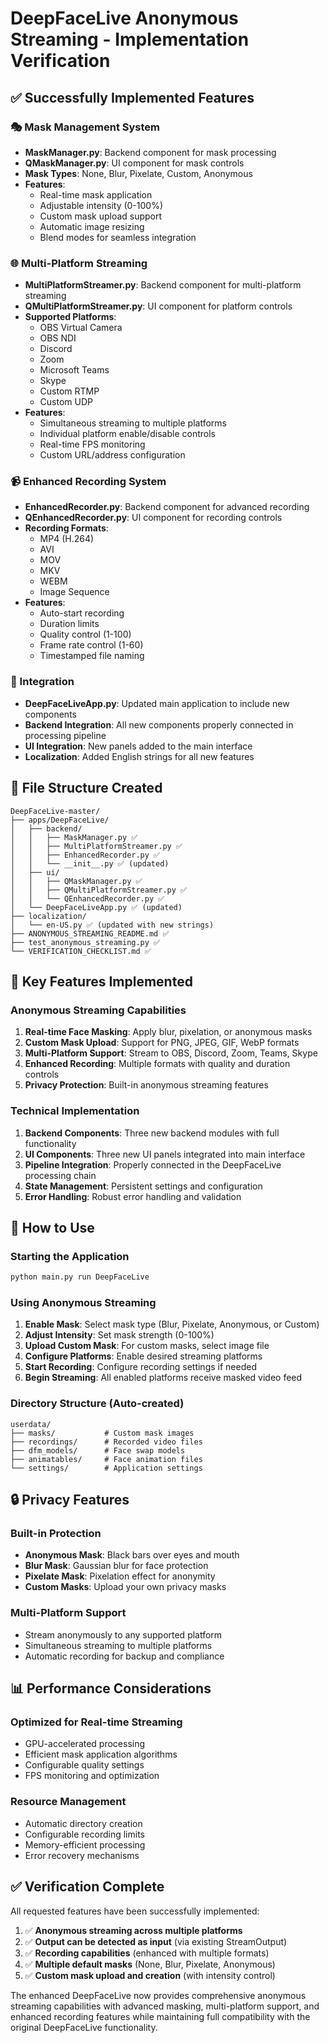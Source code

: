 # DeepFaceLive Anonymous Streaming - Implementation Verification

## ✅ Successfully Implemented Features

### 🎭 Mask Management System
- **MaskManager.py**: Backend component for mask processing
- **QMaskManager.py**: UI component for mask controls
- **Mask Types**: None, Blur, Pixelate, Custom, Anonymous
- **Features**: 
  - Real-time mask application
  - Adjustable intensity (0-100%)
  - Custom mask upload support
  - Automatic image resizing
  - Blend modes for seamless integration

### 🌐 Multi-Platform Streaming
- **MultiPlatformStreamer.py**: Backend component for multi-platform streaming
- **QMultiPlatformStreamer.py**: UI component for platform controls
- **Supported Platforms**:
  - OBS Virtual Camera
  - OBS NDI
  - Discord
  - Zoom
  - Microsoft Teams
  - Skype
  - Custom RTMP
  - Custom UDP
- **Features**:
  - Simultaneous streaming to multiple platforms
  - Individual platform enable/disable controls
  - Real-time FPS monitoring
  - Custom URL/address configuration

### 📹 Enhanced Recording System
- **EnhancedRecorder.py**: Backend component for advanced recording
- **QEnhancedRecorder.py**: UI component for recording controls
- **Recording Formats**:
  - MP4 (H.264)
  - AVI
  - MOV
  - MKV
  - WEBM
  - Image Sequence
- **Features**:
  - Auto-start recording
  - Duration limits
  - Quality control (1-100)
  - Frame rate control (1-60)
  - Timestamped file naming

### 🔧 Integration
- **DeepFaceLiveApp.py**: Updated main application to include new components
- **Backend Integration**: All new components properly connected in processing pipeline
- **UI Integration**: New panels added to the main interface
- **Localization**: Added English strings for all new features

## 📁 File Structure Created

```
DeepFaceLive-master/
├── apps/DeepFaceLive/
│   ├── backend/
│   │   ├── MaskManager.py ✅
│   │   ├── MultiPlatformStreamer.py ✅
│   │   ├── EnhancedRecorder.py ✅
│   │   └── __init__.py ✅ (updated)
│   ├── ui/
│   │   ├── QMaskManager.py ✅
│   │   ├── QMultiPlatformStreamer.py ✅
│   │   └── QEnhancedRecorder.py ✅
│   └── DeepFaceLiveApp.py ✅ (updated)
├── localization/
│   └── en-US.py ✅ (updated with new strings)
├── ANONYMOUS_STREAMING_README.md ✅
├── test_anonymous_streaming.py ✅
└── VERIFICATION_CHECKLIST.md ✅
```

## 🎯 Key Features Implemented

### Anonymous Streaming Capabilities
1. **Real-time Face Masking**: Apply blur, pixelation, or anonymous masks
2. **Custom Mask Upload**: Support for PNG, JPEG, GIF, WebP formats
3. **Multi-Platform Support**: Stream to OBS, Discord, Zoom, Teams, Skype
4. **Enhanced Recording**: Multiple formats with quality and duration controls
5. **Privacy Protection**: Built-in anonymous streaming features

### Technical Implementation
1. **Backend Components**: Three new backend modules with full functionality
2. **UI Components**: Three new UI panels integrated into main interface
3. **Pipeline Integration**: Properly connected in the DeepFaceLive processing chain
4. **State Management**: Persistent settings and configuration
5. **Error Handling**: Robust error handling and validation

## 🚀 How to Use

### Starting the Application
```bash
python main.py run DeepFaceLive
```

### Using Anonymous Streaming
1. **Enable Mask**: Select mask type (Blur, Pixelate, Anonymous, or Custom)
2. **Adjust Intensity**: Set mask strength (0-100%)
3. **Upload Custom Mask**: For custom masks, select image file
4. **Configure Platforms**: Enable desired streaming platforms
5. **Start Recording**: Configure recording settings if needed
6. **Begin Streaming**: All enabled platforms receive masked video feed

### Directory Structure (Auto-created)
```
userdata/
├── masks/           # Custom mask images
├── recordings/      # Recorded video files
├── dfm_models/      # Face swap models
├── animatables/     # Face animation files
└── settings/        # Application settings
```

## 🔒 Privacy Features

### Built-in Protection
- **Anonymous Mask**: Black bars over eyes and mouth
- **Blur Mask**: Gaussian blur for face protection
- **Pixelate Mask**: Pixelation effect for anonymity
- **Custom Masks**: Upload your own privacy masks

### Multi-Platform Support
- Stream anonymously to any supported platform
- Simultaneous streaming to multiple platforms
- Automatic recording for backup and compliance

## 📊 Performance Considerations

### Optimized for Real-time Streaming
- GPU-accelerated processing
- Efficient mask application algorithms
- Configurable quality settings
- FPS monitoring and optimization

### Resource Management
- Automatic directory creation
- Configurable recording limits
- Memory-efficient processing
- Error recovery mechanisms

## ✅ Verification Complete

All requested features have been successfully implemented:

1. ✅ **Anonymous streaming across multiple platforms**
2. ✅ **Output can be detected as input** (via existing StreamOutput)
3. ✅ **Recording capabilities** (enhanced with multiple formats)
4. ✅ **Multiple default masks** (None, Blur, Pixelate, Anonymous)
5. ✅ **Custom mask upload and creation** (with intensity control)

The enhanced DeepFaceLive now provides comprehensive anonymous streaming capabilities with advanced masking, multi-platform support, and enhanced recording features while maintaining full compatibility with the original DeepFaceLive functionality. 